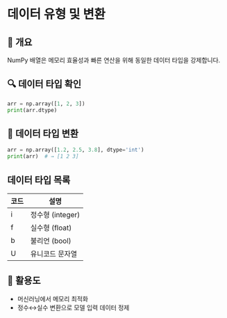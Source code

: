 # 데이터 유형 및 변환

## 📌 개요
NumPy 배열은 메모리 효율성과 빠른 연산을 위해 동일한 데이터 타입을 강제합니다.

## 🔍 데이터 타입 확인
```python
arr = np.array([1, 2, 3])
print(arr.dtype)
```

## 🔁 데이터 타입 변환
```python
arr = np.array([1.2, 2.5, 3.8], dtype='int')
print(arr)  # → [1 2 3]
```

## 데이터 타입 목록
| 코드 | 설명             |
|------|------------------|
| i    | 정수형 (integer) |
| f    | 실수형 (float)   |
| b    | 불리언 (bool)    |
| U    | 유니코드 문자열  |

## 🚀 활용도
- 머신러닝에서 메모리 최적화
- 정수↔실수 변환으로 모델 입력 데이터 정제
